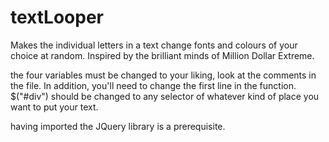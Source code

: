 # textLooper
Makes the individual letters in a text change fonts and colours of your choice at random.
Inspired by the brilliant minds of Million Dollar Extreme.

the four variables must be changed to your liking, look at the comments in the file.
In addition, you'll need to change the first line in the function. $("#div") should be changed to any selector of whatever kind of place you want to put your text.

having imported the JQuery library is a prerequisite.
